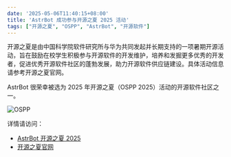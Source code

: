 ```yaml
---
date: '2025-05-06T11:40:15+08:00'
title: 'AstrBot 成功参与开源之夏 2025 活动'
tags: ["开源之夏", "OSPP", "AstrBot", "开源软件"]
---
```


开源之夏是由中国科学院软件研究所与华为共同发起并长期支持的一项暑期开源活动，旨在鼓励在校学生积极参与开源软件的开发维护，培养和发掘更多优秀的开发者，促进优秀开源软件社区的蓬勃发展，助力开源软件供应链建设。具体活动信息请参考开源之夏官网。

AstrBot 很荣幸被选为 2025 年开源之夏（OSPP 2025）活动的开源软件社区之一。

![OSPP](/source/images/astrbot-ospp-2025/image.png)

详情请访问：

- [AstrBot 开源之夏 2025](https://docs.astrbot.app/ospp/2025.html)
- [开源之夏官网](https://summer-ospp.ac.cn/)